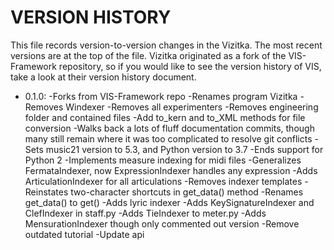 VERSION HISTORY
===============
This file records version-to-version changes in the Vizitka. The most recent versions are at
the top of the file. Vizitka originated as a fork of the VIS-Framework repository,
so if you would like to see the version history of VIS, take a look at their
version history document.

* 0.1.0:
    -Forks from VIS-Framework repo
    -Renames program Vizitka
    -Removes Windexer
    -Removes all experimenters
    -Removes engineering folder and contained files
    -Add to_kern and to_XML methods for file conversion
    -Walks back a lots of fluff documentation commits, though many still remain
        where it was too complicated to resolve git conflicts
    -Sets music21 version to 5.3, and Python version to 3.7
    -Ends support for Python 2
    -Implements measure indexing for midi files
    -Generalizes FermataIndexer, now ExpressionIndexer handles any expression
    -Adds ArticulationIndexer for all articulations
    -Removes indexer templates
    -Reinstates two-character shortcuts in get_data() method
    -Renames get_data() to get()
    -Adds lyric indexer
    -Adds KeySignatureIndexer and ClefIndexer in staff.py
    -Adds TieIndexer to meter.py
    -Adds MensurationIndexer though only commented out version
    -Remove outdated tutorial
    -Update api
